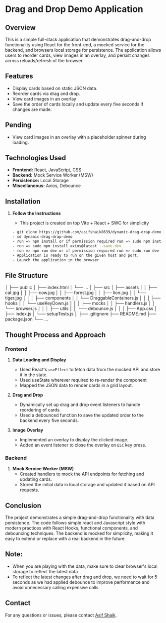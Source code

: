 # Drag and Drop Demo Application

## Overview
This is a simple full-stack application that demonstrates drag-and-drop functionality using React for the front-end, a mocked service for the backend, and browsers local storage for persistence. The application allows users to reorder cards, view images in an overlay, and persist changes across reloads/refresh of the browser.

## Features
- Display cards based on static JSON data.
- Reorder cards via drag and drop.
- View card images in an overlay 
- Save the order of cards locally and update every five seconds if changes are made.

## Pending
 - View card images in an overlay  with a placeholder spinner during loading.

## Technologies Used
- **Frontend:** React, JavaScript, CSS
- **Backend:** Mock Service Worker (MSW)
- **Persistence:** Local Storage
- **Miscellaneous:** Axios, Debounce

## Installation

1. **Follow the Instructions**
   
   - This project is created on top Vite + React + SWC for simplicity

   ```sh
   - git clone https://github.com/asifshaik8639/dynamic-drag-drap-demo.git
   - cd dynamic-drag-drap-demo
   - run => npm install or if permission required run => sudo npm install
   - run => sudo npm install axios@latest --save-dev
   - run => npm run dev or if permission required run => sudo run dev
   - Application is ready to run on the given host and port.
   - Launch the application in the browser
   

 ## File Structure
│
├── public
│   ├── index.html
│   └── ...
│
├── src
│   ├── assets
│   │   ├── cat.jpg
│   │   ├── cow.jpg
│   │   ├── forest.jpg
│   │   ├── lion.jpg
│   │   └── tiger.jpg
│   │
│   ├── components
│   │   └── DraggableContainers.js
│   │
│   ├── hooks
│   │   └── useKeyDown.js
│   │
│   ├── mocks
│   │   ├── handlers.js
│   │   └── browser.js
│   │
│   ├── utils
│   │   └── debounce.js
│   │
│   ├── App.css
│   ├── index.js
│   └── setupTests.js
│
├── .gitignore
├── README.md
├── package.json
└── ...

## Thought Process and Approach

### Frontend
1. **Data Loading and Display**
   - Used React's `useEffect` to fetch data from the mocked API and store it in the state.
   - Used useState wherever required to re-render the component
   - Mapped the JSON data to render cards in a grid layout.

2. **Drag and Drop**
   - Dynamically set up drag and drop event listeners to handle reordering of cards.
   - Used a debounced function to save the updated order to the backend every five seconds.

3. **Image Overlay**
   - Implemented an overlay to display the clicked image.
   - Added an event listener to close the overlay on `ESC` key press.

### Backend
1. **Mock Service Worker (MSW)**
   - Created handlers to mock the API endpoints for fetching and updating cards.
   - Stored the initial data in local storage and updated it based on API requests.

## Conclusion
The project demonstrates a simple drag-and-drop functionality with data persistence. The code follows simple react and Javascript style with modern practices with React Hooks, functional components, and debouncing techniques. The backend is mocked for simplicity, making it easy to extend or replace with a real backend in the future.

## Note: 
 - When you are playing with the data, make sure to clear browser's local storage to reflect the latest data 
 - To reflect the latest changes after drag and drop, we need to wait for 5 seconds as we had applied debounce to improve performance and avoid unnecessary calling expensive calls.

## Contact
For any questions or issues, please contact [Asif Shaik](mailto:asif.shaik9199@gmail.com).
